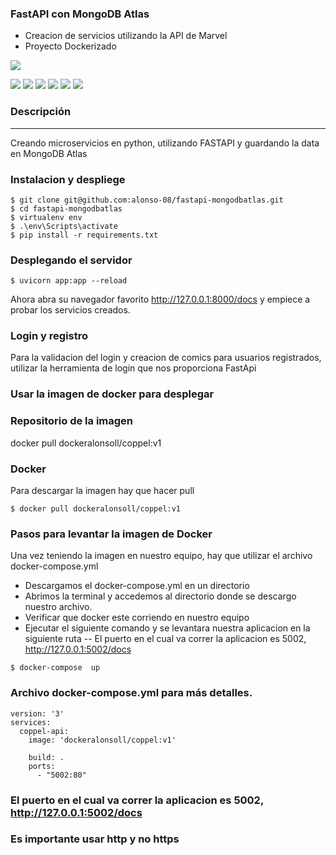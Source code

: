 ### FastAPI con MongoDB Atlas

- Creacion de servicios utilizando la API de Marvel
- Proyecto Dockerizado


![](https://cosasdedevs.com/media/sections/images/fastapi.png)

![](https://img.shields.io/github/stars/pandao/editor.md.svg) ![](https://img.shields.io/github/forks/pandao/editor.md.svg) ![](https://img.shields.io/github/tag/pandao/editor.md.svg) ![](https://img.shields.io/github/release/pandao/editor.md.svg) ![](https://img.shields.io/github/issues/pandao/editor.md.svg) ![](https://img.shields.io/bower/v/editor.md.svg)



### Descripción 

----
Creando microservicios en python, utilizando FASTAPI y guardando la data en MongoDB Atlas<br>

### Instalacion y despliege<br>

`$ git clone git@github.com:alonso-08/fastapi-mongodbatlas.git`<br>
`$ cd fastapi-mongodbatlas`<br>
`$ virtualenv env`<br>
`$ .\env\Scripts\activate  `<br>
`$ pip install -r requirements.txt`<br>

### Desplegando el servidor
`$ uvicorn app:app --reload` </br>

Ahora abra su navegador favorito  http://127.0.0.1:8000/docs y empiece a probar los servicios creados.

### Login y registro
Para la validacion del login y creacion de comics para usuarios registrados, utilizar la herramienta de login que nos proporciona FastApi

### Usar la imagen de docker para desplegar

### Repositorio de la imagen

docker pull dockeralonsoll/coppel:v1

### Docker
Para descargar la imagen hay que hacer pull

`$ docker pull dockeralonsoll/coppel:v1`</br>
### Pasos para levantar la imagen de Docker
Una vez teniendo la imagen en nuestro equipo, hay que utilizar el archivo docker-compose.yml

- Descargamos el docker-compose.yml en un directorio
- Abrimos la terminal y accedemos al directorio donde se descargo nuestro archivo.
- Verificar que docker este corriendo en nuestro equipo
- Ejecutar el siguiente comando  y se levantara nuestra aplicacion en la siguiente ruta
-- El puerto en el cual va correr la aplicacion es 5002, http://127.0.0.1:5002/docs

`$ docker-compose  up`</br>
### Archivo docker-compose.yml para más detalles.
```
version: '3'
services:
  coppel-api:
    image: 'dockeralonsoll/coppel:v1'

    build: .
    ports:
      - "5002:80"
```
### El puerto en el cual va correr la aplicacion es 5002, http://127.0.0.1:5002/docs
### Es importante usar http y no https
